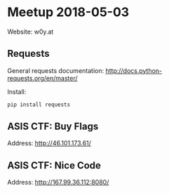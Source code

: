 # Meetup 2018-05-03

Website: w0y.at

## Requests

General requests documentation: http://docs.python-requests.org/en/master/

Install:

```sh
pip install requests
```

## ASIS CTF: Buy Flags

Address: http://46.101.173.61/

## ASIS CTF: Nice Code

Address: http://167.99.36.112:8080/
